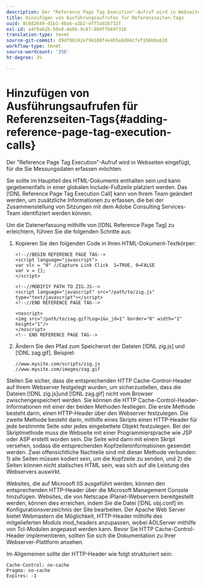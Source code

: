 ```yaml
---
description: Der "Reference Page Tag Execution"-Aufruf wird in Webseiten eingefügt, für die Sie Messungsdaten erfassen möchten.
title: Hinzufügen von Ausführungsaufrufen für Referenzseiten-Tags
uuid: 8c682649-d1b1-40a6-a2b2-4ff5a92b732f
exl-id: a4f9ab2b-50e8-4e0b-9c87-80dffb697316
translation-type: tm+mt
source-git-commit: d9df90242ef96188f4e4b5e6d04cfef196b0a628
workflow-type: tm+mt
source-wordcount: '356'
ht-degree: 3%

---
```


# Hinzufügen von Ausführungsaufrufen für Referenzseiten-Tags{#adding-reference-page-tag-execution-calls}

Der &quot;Reference Page Tag Execution&quot;-Aufruf wird in Webseiten eingefügt, für die Sie Messungsdaten erfassen möchten.

Sie sollte im Hauptteil des HTML-Dokuments enthalten sein und kann gegebenenfalls in einer globalen Include-Fußzeile platziert werden. Das [!DNL Reference Page Tag Execution Call] kann von Ihrem Team geändert werden, um zusätzliche Informationen zu erfassen, die bei der Zusammenstellung von Sitzungen mit dem Adobe Consulting Services-Team identifiziert werden können.

Um die Datenerfassung mithilfe von [!DNL Reference Page Tag] zu erleichtern, führen Sie die folgenden Schritte aus:

1. Kopieren Sie den folgenden Code in Ihren HTML-Dokument-Textkörper:

   ```
   <!--//BEGIN REFERENCE PAGE TAG--> 
   <script language="javascript"> 
   var vlc = "0" //Capture Link Click  1=TRUE, 0=FALSE 
   var v = {}; 
   </script> 
   
   <!--//MODIFIY PATH TO ZIG.JS--> 
   <script language="javascript" src="/path/to/zig.js" type="text/javascript"></script> 
   <!--//END REFERENCE PAGE TAG--> 
   
   <noscript> 
   <img src="/path/to/zag.gif?Log=1&v_jd=1" border="0" width="1" height="1"/> 
   </noscript> 
   <!-- END REFERENCE PAGE TAG-->
   ```

1. Ändern Sie den Pfad zum Speicherort der Dateien [!DNL zig.js] und [!DNL zag.gif]. Beispiel:

   ```
   //www.mysite.com/scripts/zig.js 
   //www.mysite.com/images/zag.gif 
   ```

Stellen Sie sicher, dass die entsprechenden HTTP Cache-Control-Header auf Ihrem Webserver festgelegt wurden, um sicherzustellen, dass die Dateien [!DNL zig.js]und [!DNL zag.gif] nicht vom Browser zwischengespeichert werden. Sie können die HTTP Cache-Control-Header-Informationen mit einer der beiden Methoden festlegen. Die erste Methode besteht darin, einen HTTP-Header über den Webserver festzulegen. Die zweite Methode besteht darin, mithilfe eines Skripts einen HTTP-Header für jede bestimmte Seite oder jedes eingebettete Objekt festzulegen. Bei der Skriptmethode muss die Webseite mit einer Programmiersprache wie JSP oder ASP erstellt worden sein. Die Seite wird dann mit einem Skript versehen, sodass die entsprechenden Kopfzeileninformationen gesendet werden. Zwei offensichtliche Nachteile sind mit dieser Methode verbunden: 1) alle Seiten müssen kodiert sein, um die Kopfzeile zu senden, und 2) die Seiten können nicht statisches HTML sein, was sich auf die Leistung des Webservers auswirkt.

Websites, die auf Microsoft IIS ausgeführt werden, können den entsprechenden HTTP-Header über die Microsoft Management Console hinzufügen. Websites, die von Netscape iPlanet-Webservern bereitgestellt werden, können dies erreichen, indem Sie die Datei [!DNL obj.conf] im Konfigurationsverzeichnis der Site bearbeiten. Der Apache Web Server bietet Webmastern die Möglichkeit, HTTP-Header mithilfe des mitgelieferten Moduls mod_headers anzupassen, wobei AOLServer mithilfe von Tcl-Modulen angepasst werden kann. Bevor Sie HTTP Cache-Control-Header implementieren, sollten Sie sich die Dokumentation zu Ihrer Webserver-Plattform ansehen.

Im Allgemeinen sollte der HTTP-Header wie folgt strukturiert sein:

```
Cache-Control: no-cache 
Pragma: no-cache 
Expires: -1
```
